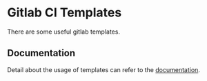 # Gitlab CI Templates

There are some useful gitlab templates.

## Documentation

Detail about the usage of templates can refer to the [documentation](https://msclock.gitlab.io/gitlab-ci-templates/).
